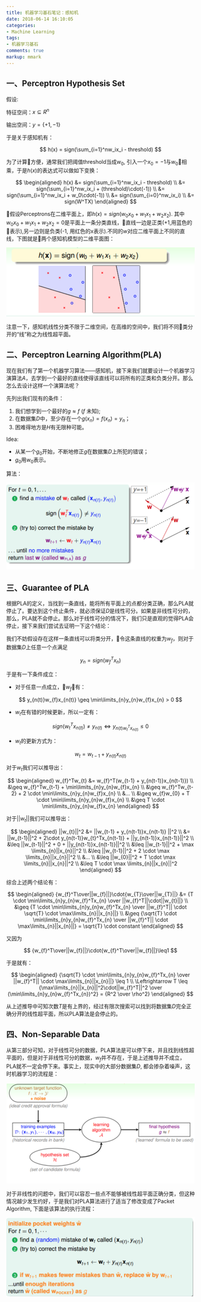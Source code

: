 ```yaml
---
title: 机器学习基石笔记：感知机
date: 2018-06-14 16:10:05
categories:
- Machine Learning
tags:
- 机器学习基石
comments: true
markup: mmark
---
```


## 一、Perceptron Hypothesis Set

假设:
 
特征空间：$x \subseteq R^n$

输出空间：$y=\{+1, -1\}$

于是关于感知机有：

$$
h(x) = sign(\sum_{i=1}^nw_ix_i - threshold)
$$

<!--more-->

为了计算方便，通常我们把阈值threshold当成$w_0$, 引入一个$x_0=-1$与$w_0$相乘，于是$h(x)$的表达式可以做如下变换：

$$
\begin{aligned}
   h(x) &= sign(\sum_{i=1}^nw_ix_i - threshold) \\
   &= sign(\sum_{i=1}^nw_ix_i + (threshold)\cdot(-1)) \\
   &= sign(\sum_{i=1}^nw_ix_i + w_0\cdot(-1)) \\
   &= sign(\sum_{i=0}^nw_ix_i) \\
   &= sign(W^TX)
\end{aligned}
$$

假设Perceptrons在二维平面上，即$h(x)=sign(w_0x_0 + w_1x_1 + w_2x_2)$.
其中$w_0x_0 + w_1x_1 + w_2x_2=0$是平面上一条分类直线，直线一边是正类(+1,用蓝色的$\circ$表示),另一边则是负类(-1, 用红色的x表示).不同的$w$对应二维平面上不同的直线，下图就是两个感知机模型的二维平面图：

![](/images/machine_learning_foundations/perceptron_01.png)

注意一下，感知机线性分类不限于二维空间，在高维的空间中，我们将不同类分开的“线”称之为线性超平面。

## 二、Perceptron Learning Algorithm(PLA)

现在我们有了第一个机器学习算法——感知机，接下来我们就要设计一个机器学习演算法$A$，去学到一个最好的直线使得该直线可以将所有的正类和负类分开。那么怎么去设计这样一个演算法呢？

先列出我们现有的条件：
1. 我们想学到一个最好的$g \approx f$ ($f$ 未知);
2. 在数据集$D$中，至少存在一个$g(x_n)=f(x_n)=y_n$；
3. 困难得地方是$H$有无限种可能。

Idea:
* 从某一个$g_0$开始，不断地修正$g$在数据集$D$上所犯的错误；
* $g_0$用$w_0$表示。

算法：

![](/images/machine_learning_foundations/perceptron_02.png)

## 三、Guarantee of PLA

根据PLA的定义，当找到一条直线，能将所有平面上的点都分类正确，那么PLA就停止了。要达到这个终止条件，就必须保证$D$是线性可分。如果是非线性可分的，那么，PLA就不会停止。那么对于线性可分的情况下，我们只是直观的觉得PLA会停止，接下来我们尝试去证明一下这个结论：

我们不妨假设存在这样一条直线可以将类分开，令这条直线的权重为$w_f$，则对于数据集$D$上任意一个点满足

$$
y_n=sign(w_{f}^Tx_{n})
$$

于是有一下条件成立：
* 对于任意一点成立，$w_f$有：

$$
y_{n(t)}w_{f}x_{n(t)} \geq \min\limits_{n}y_{n}w_{f}x_{n} > 0
$$ 

* $w_{t}$在有错的时候更新，所以一定有：

$$
  sign(w_{t}^Tx_{n(t)})	\neq
   y_{n(t)} \Leftrightarrow y_{n(t)w_{t}^Tx_{n(t)}} \le 0
$$

* $w_{t}$的更新方式为：

$$
w_{t} = w_{t-1} + y_{n(t)}x_{n(t)}
$$

对于$w_{t}$我们可以推导出：

$$
\begin{aligned}
   w_{f}^Tw_{t} &=  w_{f}^T(w_{t-1} + y_{n(t-1)}x_{n(t-1)}) \\
   &\geq w_{f}^Tw_{t-1} + \min\limits_{n}y_{n}w_{f}x_{n} \\
   &\geq w_{f}^Tw_{t-2} + 2 \cdot \min\limits_{n}y_{n}w_{f}x_{n} \\
   &... \\
   &\geq w_{f}w_{0} + T \cdot \min\limits_{n}y_{n}w_{f}x_{n} \\
   &\geq  T \cdot \min\limits_{n}y_{n}w_{f}x_{n}
\end{aligned}
$$

对于$||w_{t}||$我们可以推导出：

$$
\begin{aligned}
   ||w_{t}||^2 &= ||w_{t-1} + y_{n(t-1)}x_{n(t-1)} ||^2 \\
   &= ||w_{t-1}||^2 + 2\cdot y_{n(t-1)}w_{t}^Tx_{n(t-1)} + ||y_{n(t-1)}x_{n(t-1)}||^2 \\
   &\leq ||w_{t-1}||^2 + 0 + ||y_{n(t-1)}x_{n(t-1)}||^2 \\
   &\leq ||w_{t-1}||^2 + \max \limits_{n}||x_{n}||^2 \\
   &\leq ||w_{t-1}||^2 + 2 \cdot \max \limits_{n}||x_{n}||^2 \\
   &... \\
   &\leq ||w_{0}||^2 + T \cdot \max \limits_{n}||x_{n}||^2 \\
   &\leq T \cdot \max \limits_{n}||x_{n}||^2
\end{aligned}
$$

综合上述两个结论有：

$$
\begin{aligned}
  {w_{f}^T\over||w_{f}||}\cdot{w_{T}\over||w_{T}||} &= {T \cdot \min\limits_{n}y_{n}w_{f}^Tx_{n} \over ||w_{f}^T||\cdot||w_{t}||} \\
  &\geq {T \cdot \min\limits_{n}y_{n}w_{f}^Tx_{n} \over ||w_{f}^T|| \cdot \sqrt{T} \cdot \max\limits_{n}||x_{n}||} \\
  &\geq {\sqrt{T} \cdot \min\limits_{n}y_{n}w_{f}^Tx_{n} \over ||w_{f}^T|| \cdot \max\limits_{n}||x_{n}||} = \sqrt{T} \cdot constant
\end{aligned}
$$

又因为

$$
{w_{f}^T\over||w_{f}||}\cdot{w_{f}^T\over||w_{f}||}\leq1
$$

于是就有：

$$
\begin{aligned}
  {\sqrt{T} \cdot \min\limits_{n}y_{n}w_{f}^Tx_{n} \over ||w_{f}^T|| \cdot \max\limits_{n}||x_{n}||} \leq 1 \\
  \Leftrightarrow T \leq {\max\limits_{n}||x_{n}||^2\cdot||w_{f}^T||^2 \over (\min\limits_{n}y_{n}w_{f}^Tx_{n})^2} = {R^2 \over \rho^2}
\end{aligned}
$$

从上述推导中可知次数$T$是有上界的，经过有限次搜索可以找到将数据集$D$完全正确分开的线性超平面，所以PLA算法是会停止的。

## 四、Non-Separable Data

从第三部分可知，对于线性可分的数据，PLA算法是可以停下来，并且找到线性超平面的，但是对于非线性可分的数据，$w_{f}$并不存在，于是上述推导并不成立，PLA就不一定会停下来。事实上，现实中的大部分数据集$D$, 都会掺杂着噪声，这时机器学习的流程是：

![](/images/machine_learning_foundations/perceptron_03.png)

对于非线性的问题中，我们可以容忍一些点不能够被线性超平面正确分类，但这种情况越少发生约好，于是我们对PLA算法进行了适当了修改变成了Packet Algorithm, 下面是该算法的执行流程：

![](/images/machine_learning_foundations/perceptron_04.png)